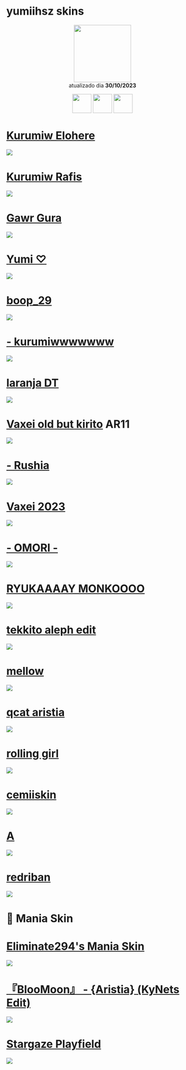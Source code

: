 # yumiihsz skins

<p align="center">
   <a href="https://osu.ppy.sh/users/13819731">
    <img src="https://a.ppy.sh/13819731"
         width="150"
         height="150">
   </a>
<br>
  atualizado dia
  <b> 30/10/2023</b>
</p>
   <p align="center">
   <a href="https://twitter.com/yumiizada">
  <img src="https://i.imgur.com/PUQ5uWf.png" 
       width="50" 
       height="50"></a>
     <a href="https://www.twitch.tv/yumiihsz">
  <img src="https://i.imgur.com/HM030lk.png" 
       width="50" 
       height="50"></a>
  <a href="https://www.last.fm/user/YumiihSZ">
  <img src="https://i.imgur.com/psfZjnk.png" 
       width="50" 
       height="50"></a>
<br>
   </p>

# [Kurumiw Elohere](https://github.com/Yumiih/Skins/raw/main/players/yumiihsz/Kurumi%20elohere.osk)
 [![](https://osu.ppy.sh/ss/18583075/da84)](https://github.com/Yumiih/Skins/raw/main/players/yumiihsz/Kurumi%20elohere.osk)
 
# [Kurumiw Rafis](https://github.com/Yumiih/Skins/raw/main/players/yumiihsz/Kurumi%20Rafis.osk)
 [![](https://osu.ppy.sh/ss/18560747/b2fc)](https://github.com/Yumiih/Skins/raw/main/players/yumiihsz/Kurumi%20Rafis.osk)
 
# [Gawr Gura](https://drive.google.com/file/d/1fNQblrprNpPPh5X91qjsGa2_RXE21xBt/view?usp=sharing)
[![](https://osu.akatsuki.gg/ss/W37rNDFf.jpeg)](https://drive.google.com/file/d/1fNQblrprNpPPh5X91qjsGa2_RXE21xBt/view?usp=sharing) 

# [Yumi ♡](https://github.com/Yumiih/Skins/raw/main/players/yumiihsz/Yumi%20%E2%99%A1.osk)
[![](https://osu.ppy.sh/ss/19056437/4db9)](https://github.com/Yumiih/Skins/raw/main/players/yumiihsz/Yumi%20%E2%99%A1.osk)

# [boop_29](https://github.com/Yumiih/Skins/raw/main/players/yumiihsz/boop.osk)
[![](https://osu.ppy.sh/ss/19056440/7ebf)](https://github.com/Yumiih/Skins/raw/main/players/yumiihsz/boop.osk)

# [- kurumiwwwwwww](https://github.com/Yumiih/Skins/raw/main/players/yumiihsz/-%20kurumiwwwwwww.osk)
 [![](https://osu.ppy.sh/ss/18874039/1854)](https://github.com/Yumiih/Skins/raw/main/players/yumiihsz/-%20kurumiwwwwwww.osk)

# [laranja DT](https://github.com/Yumiih/Skins/raw/main/players/minhocaloka/laranja_rafis_vaxei_minhcoa_Loka.osk)
 [![](https://osu.ppy.sh/ss/18584623/d888)](https://github.com/Yumiih/Skins/raw/main/players/minhocaloka/laranja_rafis_vaxei_minhcoa_Loka.osk)

# [Vaxei old but kirito](https://github.com/Yumiih/Skins/raw/main/players/yumiihsz/-%20Vaxei%20old%20but%20kirito.osk) AR11
[![](https://osu.ppy.sh/ss/19056444/a9d2)](https://github.com/Yumiih/Skins/raw/main/players/yumiihsz/-%20Vaxei%20old%20but%20kirito.osk)

# [- Rushia](https://github.com/Yumiih/Skins/raw/main/players/yumiihsz/-_Rushia.osk)
[![](https://osu.ppy.sh/ss/19056447/b41c)](https://github.com/Yumiih/Skins/raw/main/players/yumiihsz/-_Rushia.osk)

# [Vaxei 2023](https://github.com/Yumiih/Skins/raw/main/players/yumiihsz/Vaxei_2023t.osk)
[![](https://osu.ppy.sh/ss/19056450/6611)](https://github.com/Yumiih/Skins/raw/main/players/yumiihsz/Vaxei_2023t.osk)

# [- OMORI -](https://github.com/Yumiih/Skins/raw/main/players/yumiihsz/%E3%80%8C%20OMORI%20%E3%80%8D.osk)
[![](https://osu.ppy.sh/ss/19056456/1b9e)](https://github.com/Yumiih/Skins/raw/main/players/yumiihsz/%E3%80%8C%20OMORI%20%E3%80%8D.osk)

# [RYUKAAAAY MONKOOOO](https://github.com/Yumiih/Skins/raw/main/players/yumiihsz/ryuk%20monko.osk)
[![](https://osu.ppy.sh/ss/19056460/f6d1)](https://github.com/Yumiih/Skins/raw/main/players/yumiihsz/tekkito%20aleph%20edit.osk)

# [tekkito aleph edit](https://github.com/Yumiih/Skins/raw/main/players/yumiihsz/tekkito%20aleph%20edit.osk)
[![](https://osu.ppy.sh/ss/19056465/66fa)](https://github.com/Yumiih/Skins/raw/main/players/yumiihsz/tekkito%20aleph%20edit.osk)

# [mellow](https://github.com/Yumiih/Skins/raw/main/players/yumiihsz/mellow.osk)
[![](https://user-images.githubusercontent.com/69032200/233739236-56cca0b1-d447-4f9a-afb4-543125e57c6f.png)](https://github.com/Yumiih/Skins/raw/main/players/yumiihsz/mellow.osk)

# [qcat aristia](https://github.com/Yumiih/Skins/raw/main/players/yumiihsz/QRISTIA.osk)
[![](https://osu.ppy.sh/ss/19056469/f6e2)](https://github.com/Yumiih/Skins/raw/main/players/yumiihsz/QRISTIA.osk)

# [rolling girl](https://github.com/Yumiih/Skins/raw/main/players/yumiihsz/rolling%20girl.osk)
[![](https://user-images.githubusercontent.com/69032200/233734698-961655af-b62a-431f-bfda-bee8ce3779e3.png)](https://github.com/Yumiih/Skins/raw/main/players/yumiihsz/rolling%20girl.osk)

# [cemiiskin](https://github.com/Yumiih/Skins/raw/main/players/yumiihsz/Byonick%201.1.osk)
[![](https://osu.ppy.sh/ss/18558416/39a3)](https://github.com/Yumiih/Skins/raw/main/players/yumiihsz/Byonick%201.1.osk)

# [A](https://github.com/Yumiih/Skins/raw/main/players/yumiihsz/a.osk)
[![](https://osu.ppy.sh/ss/19056597/97c6)](https://github.com/Yumiih/Skins/raw/main/players/yumiihsz/a.osk)

# [redriban](https://github.com/Yumiih/Skins/raw/main/players/yumiihsz/redriban.osk)
[![](https://osu.ppy.sh/ss/19056640/287f)](https://github.com/Yumiih/Skins/raw/main/players/yumiihsz/redriban.osk)

# 🎹 Mania Skin

# [Eliminate294's Mania Skin](https://github.com/Yumiih/Skins/raw/main/players/yumiihsz/Eliminate294's%20Mania%20Skin.osk)
[![](https://osu.ppy.sh/ss/19056471/9954)](https://github.com/Yumiih/Skins/raw/main/players/yumiihsz/Eliminate294's%20Mania%20Skin.osk)

# [『BlooMoon』 - {Aristia} (KyNets Edit)](https://github.com/Yumiih/Skins/raw/main/players/yumiihsz/%E3%80%8EBlooMoon%E3%80%8F%20-%20%7BAristia%7D%20(KyNets%20Edit).osk)
[![](https://osu.ppy.sh/ss/19056472/6183)](https://github.com/Yumiih/Skins/raw/main/players/yumiihsz/%E3%80%8EBlooMoon%E3%80%8F%20-%20%7BAristia%7D%20(KyNets%20Edit).osk)

# [Stargaze Playfield](https://osu.mamesosu.net/ss/gZkJ4qF3.jpeg)
[![](https://osu.mamesosu.net/ss/gZkJ4qF3.jpeg)](https://github.com/Yumiih/Skins/raw/main/players/yumiihsz/-%20%20%20%20%20hiodassoih.osk)
